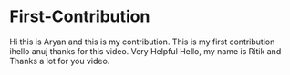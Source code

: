 
# First-Contribution
Hi this is Aryan and this is my contribution.
This is my first contribution
ihello anuj thanks for this video. Very Helpful
Hello, my name is Ritik and Thanks a lot for you video.

